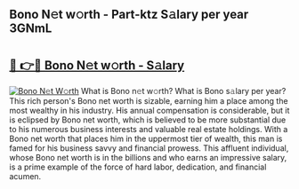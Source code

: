 ## Bono N𝚎t w𝚘rth - Part-ktz S𝚊lary per year 3GNmL

# <h2><a href="http://gc46qa.nevu.top/?p=Bono">🔗 👉🔴 Bono N𝚎t w𝚘rth - S𝚊lary</a></h2>

[![Bono N𝚎t W𝚘rth](https://i.imgur.com/Oavwk0R.jpeg)](http://gc46qa.nevu.top/?p=Bono)
What is Bono n𝚎t w𝚘rth? What is Bono s𝚊lary per year?
This rich person's Bono net worth is sizable, earning him a place among the most wealthy in his industry. His annual compensation is considerable, but it is eclipsed by Bono net worth, which is believed to be more substantial due to his numerous business interests and valuable real estate holdings. With a Bono net worth that places him in the uppermost tier of wealth, this man is famed for his business savvy and financial prowess. This affluent individual, whose Bono net worth is in the billions and who earns an impressive salary, is a prime example of the force of hard labor, dedication, and financial acumen.

